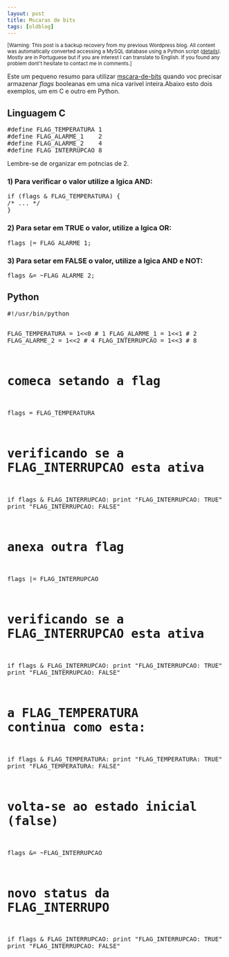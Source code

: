 ```yaml
---
layout: post
title: Mscaras de bits
tags: [oldblog]
---
```


<small>[Warning: This post is a backup recovery from my previous Wordpress blog. All content was automatically converted accessing a MySQL database using a Python script (<a href="http://maluta.github.io/blog/convert-wordpress-to-jekyll/">details</a>). Mostly are in Portuguese but if you are interest I can translate to English. If you found any problem dont't hesitate to contact me in comments.]</small>



Este  um pequeno resumo para utilizar <a href="http://en.wikipedia.org/wiki/Mask_(computing)">mscara-de-bits</a> quando voc precisar armazenar <em>flags</em> booleanas em uma nica varivel inteira.Abaixo esto dois exemplos, um em C e outro em Python.
<h2>Linguagem C</h2>
<pre lang="c" escaped="true">#define FLAG_TEMPERATURA 1
#define FLAG_ALARME_1    2
#define FLAG_ALARME_2    4
#define FLAG_INTERRUPCAO 8</pre>
Lembre-se de organizar em potncias de 2.
<h3>1) Para verificar o valor utilize a lgica AND:</h3>
<pre lang="c;" escaped="true">if (flags &amp; FLAG_TEMPERATURA) {
/* ... */
}</pre>
<h3>2) Para setar em TRUE o valor, utilize a lgica OR:</h3>
<pre lang="c" escaped="true">flags |= FLAG_ALARME_1;</pre>
<h3>3) Para setar em FALSE o valor, utilize a lgica AND e NOT:</h3>
<pre lang="c" escaped="true">flags &amp;= ~FLAG_ALARME_2;</pre>
<h2>Python</h2>
<pre lang="python" escaped="true">#!/usr/bin/python

FLAG_TEMPERATURA = 1&lt;&lt;0 # 1
FLAG_ALARME_1 = 1&lt;&lt;1    # 2
FLAG_ALARME_2 = 1&lt;&lt;2    # 4
FLAG_INTERRUPCAO = 1&lt;&lt;3 # 8

# comeca setando a flag
flags = FLAG_TEMPERATURA

# verificando se a FLAG_INTERRUPCAO esta ativa
if flags &amp; FLAG_INTERRUPCAO:
	print "FLAG_INTERRUPCAO: TRUE"
else:
	print "FLAG_INTERRUPCAO: FALSE"

# anexa outra flag
flags |= FLAG_INTERRUPCAO

# verificando se a FLAG_INTERRUPCAO esta ativa
if flags &amp; FLAG_INTERRUPCAO:
	print "FLAG_INTERRUPCAO: TRUE"
else:
	print "FLAG_INTERRUPCAO: FALSE"

# a FLAG_TEMPERATURA continua como esta:
if flags &amp; FLAG_TEMPERATURA:
	print "FLAG_TEMPERATURA: TRUE"
else:
	print "FLAG_TEMPERATURA: FALSE"

# volta-se ao estado inicial (false)
flags &amp;= ~FLAG_INTERRUPCAO

# novo status da FLAG_INTERRUPO
if flags &amp; FLAG_INTERRUPCAO:
	print "FLAG_INTERRUPCAO: TRUE"
else:
	print "FLAG_INTERRUPCAO: FALSE"</pre>